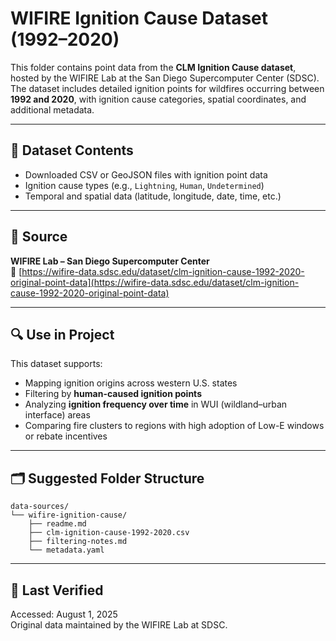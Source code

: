 # WIFIRE Ignition Cause Dataset (1992–2020)

This folder contains point data from the **CLM Ignition Cause dataset**, hosted by the WIFIRE Lab at the San Diego Supercomputer Center (SDSC). The dataset includes detailed ignition points for wildfires occurring between **1992 and 2020**, with ignition cause categories, spatial coordinates, and additional metadata.

---

## 📁 Dataset Contents
- Downloaded CSV or GeoJSON files with ignition point data
- Ignition cause types (e.g., `Lightning`, `Human`, `Undetermined`)
- Temporal and spatial data (latitude, longitude, date, time, etc.)

---

## 🔗 Source
**WIFIRE Lab – San Diego Supercomputer Center**  
🔗 [https://wifire-data.sdsc.edu/dataset/clm-ignition-cause-1992-2020-original-point-data](https://wifire-data.sdsc.edu/dataset/clm-ignition-cause-1992-2020-original-point-data)

---

## 🔍 Use in Project
This dataset supports:
- Mapping ignition origins across western U.S. states
- Filtering by **human-caused ignition points**
- Analyzing **ignition frequency over time** in WUI (wildland–urban interface) areas
- Comparing fire clusters to regions with high adoption of Low-E windows or rebate incentives

---

## 🗂️ Suggested Folder Structure

```
data-sources/
└── wifire-ignition-cause/
    ├── readme.md
    ├── clm-ignition-cause-1992-2020.csv
    ├── filtering-notes.md
    └── metadata.yaml
```

---

## 📅 Last Verified
Accessed: August 1, 2025  
Original data maintained by the WIFIRE Lab at SDSC.
